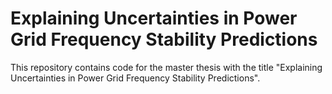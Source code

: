 # Explaining Uncertainties in Power Grid Frequency Stability Predictions

This repository contains code for the master thesis with the title "Explaining Uncertainties in Power Grid Frequency Stability Predictions".
